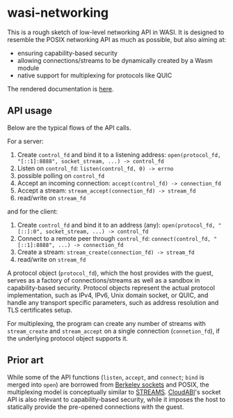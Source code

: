 # wasi-networking

This is a rough sketch of low-level networking API in WASI. It is
designed to resemble the POSIX networking API as much as possible, but
also aiming at:

- ensuring capability-based security
- allowing connections/streams to be dynamically created by a Wasm module
- native support for multiplexing for protocols like QUIC

The rendered documentation is [here](docs.md#-networking).

## API usage

Below are the typical flows of the API calls.

For a server:

1. Create `control_fd` and bind it to a listening address: `open(protocol_fd, "[::1]:8888", socket_stream, ...) -> control_fd`
2. Listen on `control_fd`: `listen(control_fd, 0) -> errno`
3. possible polling on `control_fd`
4. Accept an incoming connection: `accept(control_fd) -> connection_fd`
5. Accept a stream: `stream_accept(connection_fd) -> stream_fd`
6. read/write on `stream_fd`

and for the client:

1. Create `control_fd` and bind it to an address (any): `open(protocol_fd, "[::]:0", socket_stream, ...) -> control_fd`
2. Connect to a remote peer through `control_fd`: `connect(control_fd, "[::1]:8888", ...) -> connection_fd`
3. Create a stream: `stream_create(connection_fd) -> stream_fd`
5. read/write on `stream_fd`

A protocol object (`protocol_fd`), which the host provides with the
guest, serves as a factory of connections/streams as well as a sandbox
in capability-based security. Protocol objects represent the actual
protocol implementation, such as IPv4, IPv6, Unix domain socket, or
QUIC, and handle any transport specific parameters, such as address
resolution and TLS certificates setup.

For multiplexing, the program can create any number of streams with
`stream_create` and `stream_accept` on a single connection (`connetion_fd`), if the
underlying protocol object supports it.

## Prior art

While some of the API functions (`listen`, `accept`, and `connect`;
`bind` is merged into `open`) are borrowed from [Berkeley sockets] and
POSIX, the multiplexing model is conceptually similar to
[STREAMS]. [CloudABI]'s socket API is also relevant to
capability-based security, while it imposes the host to statically
provide the pre-opened connections with the guest.

[Berkeley sockets]: https://en.wikipedia.org/wiki/Berkeley_sockets
[STREAMS]: https://en.wikipedia.org/wiki/STREAMS
[CloudABI]: https://github.com/NuxiNL/cloudabi#capability-based-security
